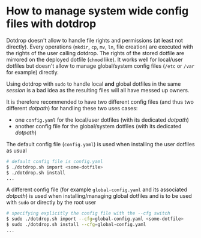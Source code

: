 # How to manage system wide config files with dotdrop

Dotdrop doesn't allow to handle file rights and permissions (at least not directly). Every operations (`mkdir`, `cp`, `mv`, `ln`, file creation) are executed with the rights of the user calling dotdrop. The rights of the stored dotfile are mirrored on the deployed dotfile (`chmod` like). It works well for local/user dotfiles but doesn't allow to manage global/system config files (`/etc` or `/var` for example) directly.

Using dotdrop with `sudo` to handle local **and** global dotfiles in the same *session* is a bad idea as the resulting files will all have messed up owners.

It is therefore recommended to have two different config files (and thus two different *dotpath*) for handling these two uses cases:

* one `config.yaml` for the local/user dotfiles (with its dedicated *dotpath*)
* another config file for the global/system dotfiles (with its dedicated *dotpath*)

The default config file (`config.yaml`) is used when installing the user dotfiles as usual
```bash
# default config file is config.yaml
$ ./dotdrop.sh import <some-dotfile>
$ ./dotdrop.sh install
...
```

A different config file (for example `global-config.yaml` and its associated *dotpath*) is used when installing/managing global dotfiles and is to be used with `sudo` or directly by the root user
```bash
# specifying explicitly the config file with the --cfg switch
$ sudo ./dotdrop.sh import --cfg=global-config.yaml <some-dotfile>
$ sudo ./dotdrop.sh install --cfg=global-config.yaml
...
```